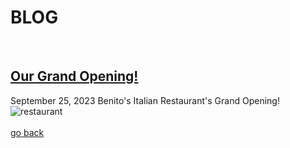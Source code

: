 # **BLOG**

<br>

## [Our Grand Opening!](#)
September 25, 2023
Benito's Italian Restaurant's Grand Opening!
![restaurant](restaurant.avif)
<br><br>
[go back](https://njit-wis.github.io/coffee_site/blog)
